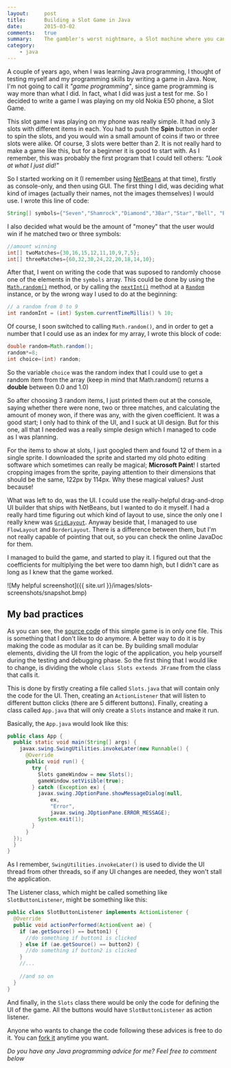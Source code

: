```yaml
---
layout:     post
title:      Building a Slot Game in Java 
date:       2015-03-02
comments:   true
summary:    The gambler's worst nightmare, a Slot machine where you can't win.
category:
    - java
---
```


<p>
A couple of years ago, when I was learning Java programming, I thought of testing myself and my programming skills by writing a game in Java. Now, I'm not going to call it <i>"game programming"</i>, since game programming is way more than what I did. In fact, what I did was just a test for me. So I decided to write a game I was playing on my old Nokia E50 phone, a Slot Game.
</p>

This slot game I was playing on my phone was really simple. It had only 3 slots with different items in each. You had to push the **Spin** button in order to spin the slots, and you would win a small amount of coins if two or three slots were alike. Of course, 3 slots were better than 2. It is not really hard to make a game like this, but for a beginner it is good to start with. As I remember, this was probably the first program that I could tell others: <i>"Look at what I just did!"</i>

So I started working on it (I remember using <a href="https://netbeans.org/" target="_blank">NetBeans</a> at that time), firstly as console-only, and then using GUI. The first thing I did, was deciding what kind of images (actually their names, not the images themselves) I would use. I wrote this line of code:

```java
String[] symbols={"Seven","Shamrock","Diamond","3Bar","Star","Bell", "Bar","Orange","Lemon"}; //slot symbols
```

I also decided what would be the amount of "money" that the user would win if he matched two or three symbols:

```java
//amount winning
int[] twoMatches={30,16,15,12,11,10,9,7,5};
int[] threeMatches={60,32,30,24,22,20,18,14,10};
```

After that, I went on writing the code that was suposed to randomly choose one of the elements in the <code>symbols</code> array. This could be done by using the <a href="http://docs.oracle.com/javase/7/docs/api/java/lang/Math.html#random()" target="_blank"><code>Math.random()</code><a/> method, or by calling the <a href="http://docs.oracle.com/javase/7/docs/api/java/util/Random.html#nextInt(int)" target="_blank"><code>nextInt()</code></a> method at a <a href="http://docs.oracle.com/javase/7/docs/api/java/util/Random.html" target="_blank"><code>Random</code></a> instance, or by the wrong way I used to do at the beginning:

```java
// a random from 0 to 9
int randomInt = (int) System.currentTimeMillis() % 10;
```

Of course, I soon switched to calling <code>Math.random()</code>, and in order to get a number that I could use as an index for my array, I wrote this block of code:

```java
double random=Math.random();
random*=8;
int choice=(int) random;
```

So the variable <code>choice</code> was the random index that I could use to get a random item from the array (keep in mind that Math.random() returns a **double** between 0.0 and 1.0)

So after choosing 3 random items, I just printed them out at the console, saying whether there were none, two or three matches, and calculating the amount of money won, if there was any, with the given coefficient. It was a good start; I only had to think of the UI, and I suck at UI design. But for this one, all that I needed was a really simple design which I managed to code as I was planning. 

For the items to show at slots, I just googled them and found 12 of them in a single sprite. I downloaded the sprite and started my old photo editing software which sometimes can really be magical; **Microsoft Paint**! I started cropping images from the sprite, paying attention to their dimensions that should be the same, 122px by 114px. Why these magical values? Just because!

What was left to do, was the UI. I could use the really-helpful drag-and-drop UI builder that ships with NetBeans, but I wanted to do it myself. I had a really hard time figuring out which kind of layout to use, since the only one I really knew was <a href="http://docs.oracle.com/javase/7/docs/api/java/awt/GridLayout.html" target="_blank"><code>GridLayout</code></a>. Anyway beside that, I managed to use <code>FlowLayout</code> and <code>BorderLayout</code>. There is a difference between them, but I'm not really capable of pointing that out, so you can check the online JavaDoc for them.

I managed to build the game, and started to play it. I figured out that the coefficients for multiplying the bet were too damn high, but I didn't care as long as I knew that the game worked. 

![My helpful screenshot]({{ site.url }}/images/slots-screenshots/snapshot.bmp)

## My bad practices
As you can see, the <a href="https://github.com/aziflaj/slots" target="_blank">source code</a> of this simple game is in only one file. This is something that I don't like to do anymore. A better way to do it is by making the code as modular as it can be. By building small modular elements, dividing the UI from the logic of the application, you help yourself during the testing and debugging phase. So the first thing that I would like to change, is dividing the whole <code>class Slots extends JFrame</code> from the class that calls it. 

This is done by firstly creating a file called <code>Slots.java</code> that will contain only the code for the UI. Then, creating an <code>ActionListener</code> that will listen to different button clicks (there are 5 different buttons). Finally, creating a class called <code>App.java</code> that will only create a <code>Slots</code> instance and make it run.

Basically, the <code>App.java</code> would look like this:

```java
public class App {
  public static void main(String[] args) {
    javax.swing.SwingUtilities.invokeLater(new Runnable() {
      @Override
      public void run() {
        try {
          Slots gameWindow = new Slots();
          gameWindow.setVisible(true);
        } catch (Exception ex) {
          javax.swing.JOptionPane.showMessageDialog(null,
              ex, 
              "Error", 
              javax.swing.JOptionPane.ERROR_MESSAGE);
          System.exit(1);   
        }
      }
  });
  }
}
```

As I remember, <code>SwingUtilities.invokeLater()</code> is used to divide the UI thread from other threads, so if any UI changes are needed, they won't stall the application.

The Listener class, which might be called something like <code>SlotButtonListener</code>, might be something like this:

```java
public class SlotButtonListener implements ActionListener {
  @Override
  public void actionPerformed(ActionEvent ae) {
    if (ae.getSource() == button1) {
      //do something if button1 is clicked
    } else if (ae.getSource() == button2) {
      //do something if button2 is clicked
    } 
    //...
    
    //and so on
  }
}
```

And finally, in the <code>Slots</code> class there would be only the code for defining the UI of the game. All the buttons would have <code>SlotButtonListener</code> as action listener. 

Anyone who wants to change the code following these advices is free to do it. You can <a href="https://github.com/aziflaj/slots/fork" target="_blank">fork it</a> anytime you want.

_Do you have any Java programming advice for me? Feel free to comment below_
